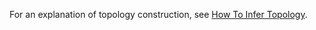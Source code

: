 For an explanation of topology construction, see [How To Infer Topology](https://bost.ocks.org/mike/topology/).
